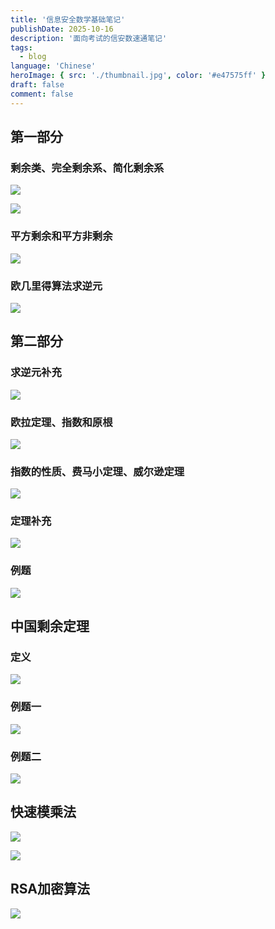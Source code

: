 ```yaml
---
title: '信息安全数学基础笔记'
publishDate: 2025-10-16
description: '面向考试的信安数速通笔记'
tags:
  - blog
language: 'Chinese'
heroImage: { src: './thumbnail.jpg', color: '#e47575ff' }
draft: false
comment: false
---
```


## 第一部分
### 剩余类、完全剩余系、简化剩余系
![](./1.png)

![](./2.png)
### 平方剩余和平方非剩余

![](./3.png)
### 欧几里得算法求逆元

![](./4.png)
## 第二部分
### 求逆元补充
![](./5.png)
### 欧拉定理、指数和原根
![](./6.png)
### 指数的性质、费马小定理、威尔逊定理
![](./7.png)
### 定理补充
![](./8.png)
### 例题
![](./9.png)
## 中国剩余定理
### 定义
![](./10.png)
### 例题一
![](./11.png)
### 例题二
![](./12.png)
## 快速模乘法
![](./13.png)

![](./14.png)

## RSA加密算法
![](./15.png)